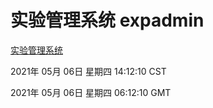 # 实验管理系统 expadmin
[实验管理系统](http://58.48.52.146:56808/expadmin-782313d2-e1b1-4ea7-932e-3a55e6a1a4d0/)

2021年 05月 06日 星期四 14:12:10 CST

2021年 05月 06日 星期四 06:12:10 GMT
